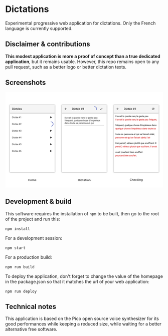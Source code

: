 # Dictations

Experimental progressive web application for dictations. Only the French
language is currently supported.

## Disclaimer & contributions

__This modest application is more a proof of concept than a true dedicated
application__, but it remains usable. However, this repo remains open to any
pull request, such as a better logo or better dictation texts.

## Screenshots

![Application screenshots](/data/screenshots.png?raw=true)

## Development & build
This software requires the installation of `npm` to be built, then go to the
root of the project and run this:

    npm install

For a development session:

    npm start

For a production build:

    npm run build

To deploy the application, don't forget to change the value of the homepage in
the package.json so that it matches the url of your web application:

    npm run deploy

## Technical notes

This application is based on the Pico open source voice synthesizer for its good
performances while keeping a reduced size, while waiting for a better
alternative free software.
